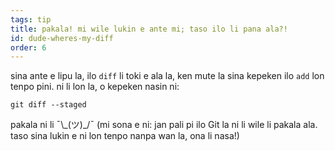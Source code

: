 ```yaml
---
tags: tip
title: pakala! mi wile lukin e ante mi; taso ilo li pana ala?!
id: dude-wheres-my-diff
order: 6
---
```


sina ante e lipu la, ilo `diff` li toki e ala la, ken mute la sina kepeken ilo `add` lon tenpo pini. ni li lon la, o kepeken nasin ni:

```git
git diff --staged
```

pakala ni li &macr;\\\_(ツ)\_/&macr; (mi sona e ni: jan pali pi ilo Git la ni li wile li pakala ala. taso sina lukin e ni lon tenpo nanpa wan la, ona li nasa!)
